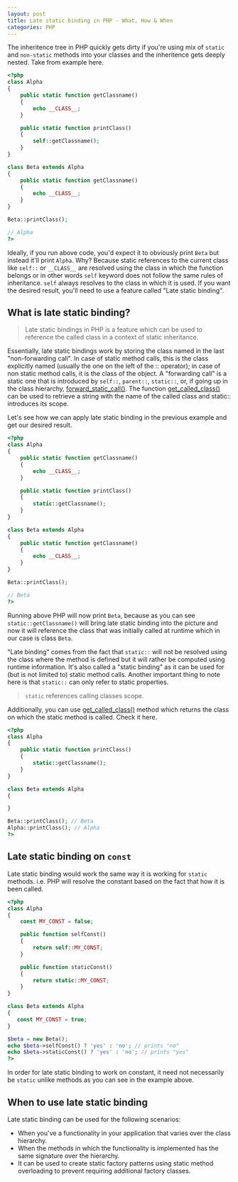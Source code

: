 ```yaml
---
layout: post
title: Late static binding in PHP - What, How & When
categories: PHP
---
```


The inheritence tree in PHP quickly gets dirty if you're using mix of `static` and `non-static` methods into your classes and the inheritence gets deeply nested. Take from example here.

```php
<?php
class Alpha 
{
    public static function getClassname() 
    {
        echo __CLASS__;
    }

    public static function printClass() 
    {
        self::getClassname();
    }
}

class Beta extends Alpha 
{
    public static function getClassname() 
    {
        echo __CLASS__;
    }
}

Beta::printClass();

// Alpha
?>
```

Ideally, if you run above code, you'd expect it to obviously print `Beta` but instead it'll print `Alpha`. Why? Because static references to the current class like `self::` or `__CLASS__` are resolved using the class in which the function belongs or in other words `self` keyword does not follow the same rules of inheritance. `self` always resolves to the class in which it is used. If you want the desired result, you'll need to use a feature called "Late static binding".

## What is late static binding?

> Late static bindings in PHP is a feature which can be used to reference the called class in a context of static inheritance.

Essentially, late static bindings work by storing the class named in the last "non-forwarding call". In case of static method calls, this is the class explicitly named (usually the one on the left of the :: operator); in case of non static method calls, it is the class of the object. A "forwarding call" is a static one that is introduced by `self::`, `parent::`, `static::`, or, if going up in the class hierarchy, [forward_static_call()](https://www.php.net/manual/en/function.forward-static-call.php). The function [get_called_class()](https://www.php.net/manual/en/function.get-called-class.php) can be used to retrieve a string with the name of the called class and static:: introduces its scope.

Let's see how we can apply late static binding in the previous example and get our desired result.

```php
<?php
class Alpha 
{
    public static function getClassname() 
    {
        echo __CLASS__;
    }

    public static function printClass() 
    {
        static::getClassname();
    }
}

class Beta extends Alpha 
{
    public static function getClassname() 
    {
        echo __CLASS__;
    }
}

Beta::printClass();

// Beta
?>
```

Running above PHP will now print `Beta`, because as you can see `static::getClassname()` will bring late static binding into the picture and now it will reference the class that was initially called at runtime which in our case is class `Beta`.

"Late binding" comes from the fact that `static::` will not be resolved using the class where the method is defined but it will rather be computed using runtime information. It's also called a "static binding" as it can be used for (but is not limited to) static method calls. Another important thing to note here is that `static::` can only refer to static properties.

> `static` references calling classes scope.

Additionally, you can use [get_called_class()](https://www.php.net/manual/en/function.get-called-class.php) method which returns the class on which the static method is called. Check it here.

```php
<?php
class Alpha 
{
    public static function printClass() 
    {
        static::getClassname();
    }
}

class Beta extends Alpha
{

}

Beta::printClass(); // Beta
Alpha::printClass(); // Alpha
?>
```

## Late static binding on `const`

Late static binding would work the same way it is working for `static` methods. i.e. PHP will resolve the constant based on the fact that how it is been called.

```php
<?php
class Alpha 
{
    const MY_CONST = false;

    public function selfConst() 
    {
        return self::MY_CONST;
    } 

    public function staticConst() 
    {
        return static::MY_CONST;
    } 
}

class Beta extends Alpha 
{
   const MY_CONST = true;
}

$beta = new Beta();
echo $beta->selfConst() ? 'yes' : 'no'; // prints "no"
echo $beta->staticConst() ? 'yes' : 'no'; // prints "yes"
?>
```

In order for late static binding to work on constant, it need not necessarily be `static` unlike methods as you can see in the example above.

## When to use late static binding

Late static binding can be used for the following scenarios:

- When you've a functionality in your application that varies over the class hierarchy.
- When the methods in which the functionality is implemented has the same signature over the hierarchy.
- It can be used to create static factory patterns using static method overloading to prevent requiring additional factory classes.
